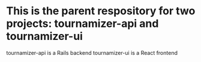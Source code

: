 # This is the parent respository for two projects: tournamizer-api and tournamizer-ui

tournamizer-api is a Rails backend
tournamizer-ui is a React frontend